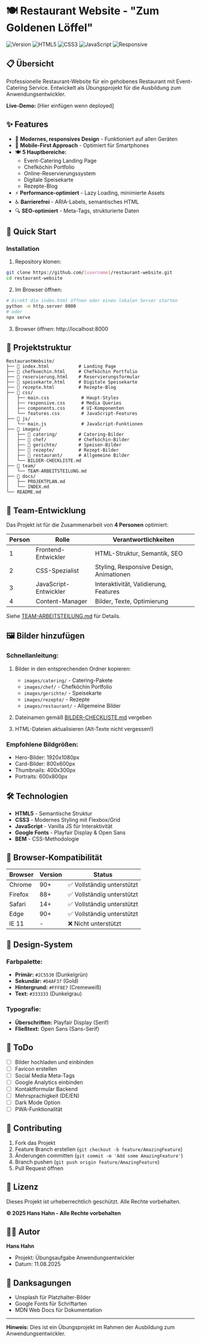 # 🍽️ Restaurant Website - "Zum Goldenen Löffel"

![Version](https://img.shields.io/badge/Version-1.0.0-green)
![HTML5](https://img.shields.io/badge/HTML5-E34C26?logo=html5&logoColor=white)
![CSS3](https://img.shields.io/badge/CSS3-1572B6?logo=css3&logoColor=white)
![JavaScript](https://img.shields.io/badge/JavaScript-F7DF1E?logo=javascript&logoColor=black)
![Responsive](https://img.shields.io/badge/Responsive-Yes-success)

## 📋 Übersicht

Professionelle Restaurant-Website für ein gehobenes Restaurant mit Event-Catering Service. Entwickelt als Übungsprojekt für die Ausbildung zum Anwendungsentwickler.

**Live-Demo:** [Hier einfügen wenn deployed]

## ✨ Features

- 🎨 **Modernes, responsives Design** - Funktioniert auf allen Geräten
- 📱 **Mobile-First Approach** - Optimiert für Smartphones
- 🍽️ **5 Hauptbereiche:**
  - Event-Catering Landing Page
  - Chefköchin Portfolio
  - Online-Reservierungssystem
  - Digitale Speisekarte
  - Rezepte-Blog
- ⚡ **Performance-optimiert** - Lazy Loading, minimierte Assets
- ♿ **Barrierefrei** - ARIA-Labels, semantisches HTML
- 🔍 **SEO-optimiert** - Meta-Tags, strukturierte Daten

## 🚀 Quick Start

### Installation

1. Repository klonen:
```bash
git clone https://github.com/[username]/restaurant-website.git
cd restaurant-website
```

2. Im Browser öffnen:
```bash
# Direkt die index.html öffnen oder einen lokalen Server starten
python -m http.server 8000
# oder
npx serve
```

3. Browser öffnen: http://localhost:8000

## 📁 Projektstruktur

```
RestaurantWebsite/
├── 📄 index.html           # Landing Page
├── 📄 chefkoechin.html     # Chefköchin Portfolio
├── 📄 reservierung.html    # Reservierungsformular
├── 📄 speisekarte.html     # Digitale Speisekarte
├── 📄 rezepte.html         # Rezepte-Blog
├── 📁 css/
│   ├── main.css            # Haupt-Styles
│   ├── responsive.css      # Media Queries
│   ├── components.css      # UI-Komponenten
│   └── features.css        # JavaScript-Features
├── 📁 js/
│   └── main.js             # JavaScript-Funktionen
├── 📁 images/
│   ├── 📁 catering/        # Catering-Bilder
│   ├── 📁 chef/            # Chefköchin-Bilder
│   ├── 📁 gerichte/        # Speisen-Bilder
│   ├── 📁 rezepte/         # Rezept-Bilder
│   ├── 📁 restaurant/      # Allgemeine Bilder
│   └── BILDER-CHECKLISTE.md
├── 📁 team/
│   └── TEAM-ARBEITSTEILUNG.md
├── 📁 docs/
│   ├── PROJEKTPLAN.md
│   └── INDEX.md
└── README.md
```

## 👥 Team-Entwicklung

Das Projekt ist für die Zusammenarbeit von **4 Personen** optimiert:

| Person | Rolle | Verantwortlichkeiten |
|--------|-------|---------------------|
| 1 | Frontend-Entwickler | HTML-Struktur, Semantik, SEO |
| 2 | CSS-Spezialist | Styling, Responsive Design, Animationen |
| 3 | JavaScript-Entwickler | Interaktivität, Validierung, Features |
| 4 | Content-Manager | Bilder, Texte, Optimierung |

Siehe [TEAM-ARBEITSTEILUNG.md](team/TEAM-ARBEITSTEILUNG.md) für Details.

## 🖼️ Bilder hinzufügen

### Schnellanleitung:

1. Bilder in den entsprechenden Ordner kopieren:
   - `images/catering/` - Catering-Pakete
   - `images/chef/` - Chefköchin Portfolio
   - `images/gerichte/` - Speisekarte
   - `images/rezepte/` - Rezepte
   - `images/restaurant/` - Allgemeine Bilder

2. Dateinamen gemäß [BILDER-CHECKLISTE.md](images/BILDER-CHECKLISTE.md) vergeben

3. HTML-Dateien aktualisieren (Alt-Texte nicht vergessen!)

### Empfohlene Bildgrößen:
- Hero-Bilder: 1920x1080px
- Card-Bilder: 800x600px
- Thumbnails: 400x300px
- Portraits: 600x800px

## 🛠️ Technologien

- **HTML5** - Semantische Struktur
- **CSS3** - Modernes Styling mit Flexbox/Grid
- **JavaScript** - Vanilla JS für Interaktivität
- **Google Fonts** - Playfair Display & Open Sans
- **BEM** - CSS-Methodologie

## 📱 Browser-Kompatibilität

| Browser | Version | Status |
|---------|---------|--------|
| Chrome | 90+ | ✅ Vollständig unterstützt |
| Firefox | 88+ | ✅ Vollständig unterstützt |
| Safari | 14+ | ✅ Vollständig unterstützt |
| Edge | 90+ | ✅ Vollständig unterstützt |
| IE 11 | - | ❌ Nicht unterstützt |

## 🎨 Design-System

### Farbpalette:
- **Primär:** `#2C5530` (Dunkelgrün)
- **Sekundär:** `#D4AF37` (Gold)
- **Hintergrund:** `#FFF8E7` (Cremeweiß)
- **Text:** `#333333` (Dunkelgrau)

### Typografie:
- **Überschriften:** Playfair Display (Serif)
- **Fließtext:** Open Sans (Sans-Serif)

## 📝 ToDo

- [ ] Bilder hochladen und einbinden
- [ ] Favicon erstellen
- [ ] Social Media Meta-Tags
- [ ] Google Analytics einbinden
- [ ] Kontaktformular Backend
- [ ] Mehrsprachigkeit (DE/EN)
- [ ] Dark Mode Option
- [ ] PWA-Funktionalität

## 🤝 Contributing

1. Fork das Projekt
2. Feature Branch erstellen (`git checkout -b feature/AmazingFeature`)
3. Änderungen committen (`git commit -m 'Add some AmazingFeature'`)
4. Branch pushen (`git push origin feature/AmazingFeature`)
5. Pull Request öffnen

## 📄 Lizenz

Dieses Projekt ist urheberrechtlich geschützt. Alle Rechte vorbehalten.

**© 2025 Hans Hahn - Alle Rechte vorbehalten**

## 👨‍💻 Autor

**Hans Hahn**
- Projekt: Übungsaufgabe Anwendungsentwickler
- Datum: 11.08.2025

## 🙏 Danksagungen

- Unsplash für Platzhalter-Bilder
- Google Fonts für Schriftarten
- MDN Web Docs für Dokumentation

---

**Hinweis:** Dies ist ein Übungsprojekt im Rahmen der Ausbildung zum Anwendungsentwickler.
